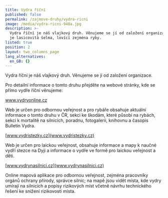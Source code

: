 ```yaml
---
title: Vydra říční
published: false
permalink: /zajmove-druhy/vydra-ricni
image: /media/vydra-ricni-948a.jpg
description: >-
  Vydra říční je náš vlajkový druh. Věnujeme se jí od založení organizace. Vydra
  je lasicovitá šelma, lovící zejména ryby. 
listed: true
position: 2
layout: two_columns_page
lang_alternatives:
  en_GB: {}
---
```

Vydra říční je náš vlajkový druh. Věnujeme se jí od založení organizace. 

Pro detailní informace o tomto druhu přejděte na webové stránky, kde se přímo vydře říční věnujeme:

[www.vydryonline.cz ](www.vydryonline.cz)

Web je určen pro odbornou veřejnost a pro rybáře obsahuje aktuální informace o tomto druhu v ČR, sekci ke škodám, které působí na rybách, sekci k mortalitě na silnicích, poradnu, fotogalerii, knihovnu a časopis Bulletin Vydra.

[www.vydristezky.cz](www.vydristezky.cz)

Web je určen pro laickou veřejnost, obsahuje informace a mapy k naučné vydří stezce na Dyji a informace o vydře ve formě pro laickou veřejnost a děti.

[www.vydrynasilnici.cz](www.vydrynasilnici.cz)

Online mapová aplikace pro odbornou veřejnost, zejména pracovníky orgánů ochrany přírody, správce silnic; na mapě jsou vidět místa, kde vydry umírají na silnicích a popisy rizikových míst včetně návrhu technického řešení ke snížení rizikovosti místa.
